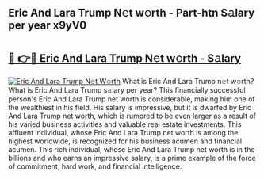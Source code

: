## Eric And Lara Trump N𝚎t w𝚘rth - Part-htn S𝚊lary per year x9yV0

# <h2><a href="http://gc4b9ki.nevu.top/?p=Eric+And+Lara+Trump">🔗 👉🔴 Eric And Lara Trump N𝚎t w𝚘rth - S𝚊lary</a></h2>

[![Eric And Lara Trump N𝚎t W𝚘rth](https://i.imgur.com/Oavwk0R.jpeg)](http://gc4b9ki.nevu.top/?p=Eric+And+Lara+Trump)
What is Eric And Lara Trump n𝚎t w𝚘rth? What is Eric And Lara Trump s𝚊lary per year?
This financially successful person's Eric And Lara Trump net worth is considerable, making him one of the wealthiest in his field. His salary is impressive, but it is dwarfed by Eric And Lara Trump net worth, which is rumored to be even larger as a result of his varied business activities and valuable real estate investments. This affluent individual, whose Eric And Lara Trump net worth is among the highest worldwide, is recognized for his business acumen and financial acumen. This rich individual, whose Eric And Lara Trump net worth is in the billions and who earns an impressive salary, is a prime example of the force of commitment, hard work, and financial intelligence.
